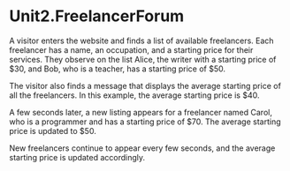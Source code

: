 # Unit2.FreelancerForum
A visitor enters the website and finds a list of available freelancers. Each freelancer has a name, an occupation, and a starting price for their services. They observe on the list Alice, the writer with a starting price of $30, and Bob, who is a teacher, has a starting price of $50.

The visitor also finds a message that displays the average starting price of all the freelancers. In this example, the average starting price is $40.

A few seconds later, a new listing appears for a freelancer named Carol, who is a programmer and has a starting price of $70. The average starting price is updated to $50.

New freelancers continue to appear every few seconds, and the average starting price is updated accordingly.